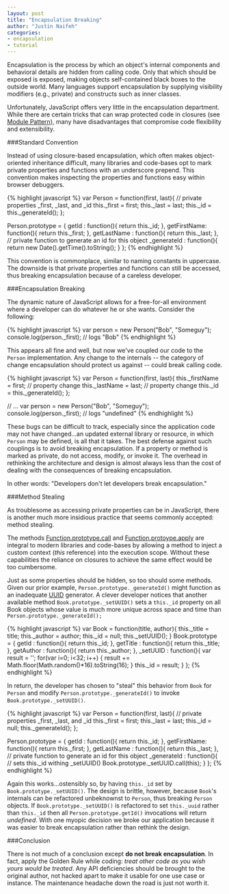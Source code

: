 ```yaml
---
layout: post
title: "Encapsulation Breaking"
author: "Justin Naifeh"
categories: 
- encapsulation
- tutorial
---
```


Encapsulation is the process by which an object's internal components and behavioral details are hidden from calling code. Only that which should be exposed is exposed, making objects self-contained black boxes to the outside world. Many languages support encapsulation by supplying visibility modifiers (e.g., private) and constructs such as inner classes.

Unfortunately, JavaScript offers very little in the encapsulation department. While there are certain tricks that can wrap protected code in closures (see [Module Pattern](http://www.adequatelygood.com/2010/3/JavaScript-Module-Pattern-In-Depth)), many have disadvantages that compromise code flexibility and extensibility.

###Standard Convention

Instead of using closure-based encapsulation, which often makes object-oriented inheritance difficult, many libraries and code-bases opt to mark private properties and functions with an underscore prepend. This convention makes inspecting the properties and functions easy within browser debuggers.

{% highlight javascript %} 
var Person = function(first, last){
  // private properties _first, _last, and _id
  this._first = first;
  this._last = last;
  this._id = this._generateId();
};

Person.prototype = {
  getId : function(){
    return this._id;
  },
  getFirstName: function(){
    return this._first;
  },
  getLastName : function(){
    return this._last;
  },
  // private function to generate an id for this object
  _generateId : function(){
    return new Date().getTime().toString();
  }
};
{% endhighlight %}

This convention is commonplace, similar to naming constants in uppercase. The downside is that private properties and functions can still be accessed, thus breaking encapsulation because of a careless developer.

###Encapsulation Breaking

The dynamic nature of JavaScript allows for a free-for-all environment where a developer can do whatever he or she wants. Consider the following:

{% highlight javascript %} 
var person = new Person("Bob", "Someguy");
console.log(person._first); // logs "Bob"
{% endhighlight %}

This appears all fine and well, but now we've coupled our code to the `Person` implementation. Any change to the internals -- the category of change encapsulation should protect us against -- could break calling code.

{% highlight javascript %} 
var Person = function(first, last){
  this._firstName = first; // property change
  this._lastName = last; // property change
  this._id = this._generateId();
};

// ... 
var person = new Person("Bob", "Someguy");
console.log(person._first); // logs "undefined"
{% endhighlight %}

These bugs can be difficult to track, especially since the application code may not have changed...an updated external library or resource, in which `Person` may be defined, is all that it takes. The best defense against such couplings is to avoid breaking encapsulation. If a property or method is marked as private, do not access, modify, or invoke it. The overhead in rethinking the architecture and design is almost always less than the cost of dealing with the consequences of breaking encapsulation.

In other words: "Developers don't let developers break encapsulation."

###Method Stealing

As troublesome as accessing private properties can be in JavaScript, there is another much more insidious practice that seems commonly accepted: method stealing.

The methods [Function.prototype.call](https://developer.mozilla.org/en-US/docs/JavaScript/Reference/Global_Objects/Function/call) and [Function.protoype.apply](https://developer.mozilla.org/en-US/docs/JavaScript/Reference/Global_Objects/Function/apply) are integral to modern libraries and code-bases by allowing a method to inject a custom context (*this* reference) into the execution scope. Without these capabilities the reliance on closures to achieve the same effect would be too cumbersome.

Just as some properties should be hidden, so too should some methods. Given our prior example, `Person.prototype._generateId()` might function as an inadequate [UUID](https://en.wikipedia.org/wiki/Universally_unique_identifier) generator. A clever developer notices that another available method `Book.prototype._setUUID()` sets a `this._id` property on all Book objects whose value is much more unique across space and time than `Person.prototype._generateId();`

{% highlight javascript %} 
var Book = function(title, author){
  this._title = title;
  this._author = author;
  this._id = null;
  this._setUUID();
}
Book.prototype = {
  getId : function(){
    return this._id;
  },
  getTitle : function(){
    return this._title;
  },
  getAuthor : function(){
    return this._author;
  },
  _setUUID : function(){
    var result = '';
    for(var i=0; i<32; i++)
    {
      result += Math.floor(Math.random()*16).toString(16);
    } 
    this._id = result;
  }
};
{% endhighlight %}

In return, the developer has chosen to "steal" this behavior from `Book` for `Person` and modify `Person.prototype._generateId()` to invoke `Book.prototype._setUUID()`.

{% highlight javascript %} 
var Person = function(first, last){
  // private properties _first, _last, and _id
  this._first = first;
  this._last = last;
  this._id = null;
  this._generateId();
};

Person.prototype = {
  getId : function(){
    return this._id;
  },
  getFirstName: function(){
    return this._first;
  },
  getLastName : function(){
    return this._last;
  },
  // private function to generate an id for this object
  _generateId : function(){
    // sets this._id withing _setUUID()
    Book.prototype._setUUID.call(this);
  }
};
{% endhighlight %}

Again this works...ostensibly so, by having `this._id` set by `Book.prototype._setUUID()`. The design is brittle, however, because `Book`'s internals can be refactored unbeknownst to `Person`, thus breaking `Person` objects. If `Book.prototype._setUUID()` is refactored to set `this._uuid` rather than `this._id` then all `Person.prototype.getId()` invocations will return *undefined*. With one myopic decision we broke our application because it was easier to break encapsulation rather than rethink the design.

###Conclusion

There is not much of a conclusion except **do not break encapsulation**. In fact, apply the Golden Rule while coding: *treat other code as you wish yours would be treated*. Any API deficiencies should be brought to the original author, not hacked apart to make it usable for one use case or instance. The maintenance headache down the road is just not worth it.
